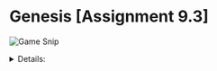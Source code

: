 # Genesis [Assignment 9.3]
![Game Snip](https://github.com/karshPrime/uni-genesis/blob/main/overview/game-snip.gif?raw=true)
<details>
<summary>Details:</summary>

## Project Summary
Genesis is a 2D indie game written in Ruby using the Gosu module. Game objective is to kill all mobs (skulls) possible. <br>
The player will be able to switch gravity and summon a 1st POV gun.<br>
**Controls:**
|         Key         | Action                                      |
|---------------------|---------------------------------------------|
|          W          | Switch player (and pet) gravity upwards     |
|          A          | Player (and pet) move backwards             |
|          S          | Switch player (and pet) gravity downwards   |
|          D          | Player (and pet) move forward               |
|        SPACE        | Enable scope                                |
|     CLICK LEFT      | Shoot                                       |
|     CLICK RIGHT     | Reload                                      |

## Required Data Types
### 1. Layer details
**Field Name:** Layer<br>
**Type:** Class<br>
**Notes:** Will import and initialize all graphical media used in the program. Will also be the parent class to various other classes.

### 2. Character details
**Field Name:** Character<br> 
**Type:** Class<br>
**Notes:** Will Inherit Layer class, and will contains all characteristics 
that a character would have.

### 3. Accessories details
**Field Name:** Accessories<br>
**Type:** Class<br>
**Notes:**  Will inherits Layer class, and will contains all characteristics that the “magical elements” (portals and carrot) would require.

### 4. Audio_used details
**Field Name:** Audio_used<br>
**Type:** Class<br>
**Notes:**  Will imports and initialize all audio that would be used in the program.

### 5. Number details
**Field Name:** Number_use<br>
**Type:** Class<br>
**Notes:** Will have instances to store current starting coordinate information for the number sprite file and the difference in x and y coordinate from the live-mouse-coordinates

### 6. Results
**Field Name:** Result<br>
**Type:** Class<br>
**Notes:** Will maintain a record of player health, score, time spent and ammo used.

### 7. Genesis details
**Field Name:** Genesis<br>
**Type:** Class<br>
**Notes:** Will inherit Gosu::Window and will be used to call all the functions and procedures defined.

## Overview of Program Structure
The code uses the following inbuilt and external libraries-
* Gosu - the base of the game.
* Colorize - to output fancier terminal instructions.
* Threads - to run different methods at (kind of) simultaneously.

Game uses a bunch of substances to make things look fancier and  less static. These substances are:
* player character
* pet character - will follow the player around
* backgrounds - layers of various images to give depth
* elements - things such as portal
* skull - game mob
* scope - for gun functionality
* result  - game statistics for the player

To make the code cleaner, each of these substances will be modularized in their own separate script-files, and one main file- `Genesis.rb` will call and use them.

### Chart 1: Genesis.rb [Gosu core methods]
![Chart1](https://github.com/karshPrime/uni-genesis/blob/main/overview/chart1.png?raw=true)
The initialize method will define (mostly) all instance variables that the main class- Genesis will use.

### Chart 2: Genesis.rb > def initialize()
![Chart2](https://github.com/karshPrime/uni-genesis/blob/main/overview/char2.png?raw=true)
These variables would be later used as parameters for different functions and procedures in other Gosu methods (`update`, `draw`, `button_up(id)` and `button_down(id)`).

### Other GOSU method’s actions:
#### update
Will take care of controls and movement and basically everything dynamic in the game as long as ammo and health is not less than or equal to 0.
#### draw
Will draw all the substances. Some substances would be drawn only if certain condition is matched.
#### button_down(id)
Will   be   used   to   put   certain   functions/procedures   on loop(like   function   for   player’s movement sound), and increment values for the substances which are supposed to update only on player’s interaction.
#### button_up(id)
Will be mainly used to stop all the loops started by button_down(id).

</details>


